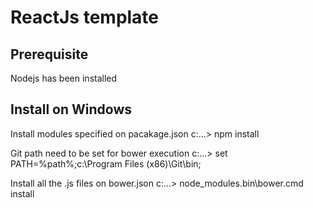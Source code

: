 # ReactJs template



## Prerequisite
Nodejs has been installed

## Install on Windows

Install modules specified on pacakage.json
    c:\...> npm install

Git path need to be set for bower execution
    c:\...> set PATH=%path%;c:\Program Files (x86)\Git\bin;

Install all the .js files on bower.json
    c:\...> node_modules\.bin\bower.cmd install


